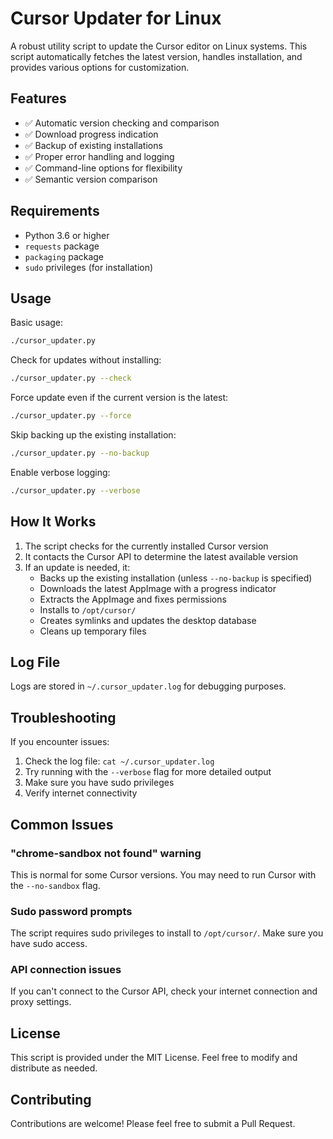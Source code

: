 # Cursor Updater for Linux

A robust utility script to update the Cursor editor on Linux systems. This script automatically fetches the latest version, handles installation, and provides various options for customization.

## Features

- ✅ Automatic version checking and comparison
- ✅ Download progress indication
- ✅ Backup of existing installations
- ✅ Proper error handling and logging
- ✅ Command-line options for flexibility
- ✅ Semantic version comparison

## Requirements

- Python 3.6 or higher
- `requests` package
- `packaging` package
- `sudo` privileges (for installation)

## Usage

Basic usage:
```bash
./cursor_updater.py
```

Check for updates without installing:
```bash
./cursor_updater.py --check
```

Force update even if the current version is the latest:
```bash
./cursor_updater.py --force
```

Skip backing up the existing installation:
```bash
./cursor_updater.py --no-backup
```

Enable verbose logging:
```bash
./cursor_updater.py --verbose
```

## How It Works

1. The script checks for the currently installed Cursor version
2. It contacts the Cursor API to determine the latest available version
3. If an update is needed, it:
   - Backs up the existing installation (unless `--no-backup` is specified)
   - Downloads the latest AppImage with a progress indicator
   - Extracts the AppImage and fixes permissions
   - Installs to `/opt/cursor/`
   - Creates symlinks and updates the desktop database
   - Cleans up temporary files

## Log File

Logs are stored in `~/.cursor_updater.log` for debugging purposes.

## Troubleshooting

If you encounter issues:
1. Check the log file: `cat ~/.cursor_updater.log`
2. Try running with the `--verbose` flag for more detailed output
3. Make sure you have sudo privileges
4. Verify internet connectivity

## Common Issues

### "chrome-sandbox not found" warning
This is normal for some Cursor versions. You may need to run Cursor with the `--no-sandbox` flag.

### Sudo password prompts
The script requires sudo privileges to install to `/opt/cursor/`. Make sure you have sudo access.

### API connection issues
If you can't connect to the Cursor API, check your internet connection and proxy settings.

## License

This script is provided under the MIT License. Feel free to modify and distribute as needed.

## Contributing

Contributions are welcome! Please feel free to submit a Pull Request.